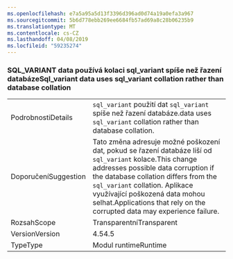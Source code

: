 ```yaml
---
ms.openlocfilehash: e7a5a95a5d13f3396d396ad0d74a19a0efa3a967
ms.sourcegitcommit: 5b6d778ebb269ee6684fb57ad69a8c28b06235b9
ms.translationtype: MT
ms.contentlocale: cs-CZ
ms.lasthandoff: 04/08/2019
ms.locfileid: "59235274"
---
```

### <a name="sqlvariant-data-uses-sqlvariant-collation-rather-than-database-collation"></a><span data-ttu-id="41792-101">SQL_VARIANT data používá kolaci sql_variant spíše než řazení databáze</span><span class="sxs-lookup"><span data-stu-id="41792-101">Sql_variant data uses sql_variant collation rather than database collation</span></span>

|   |   |
|---|---|
|<span data-ttu-id="41792-102">Podrobnosti</span><span class="sxs-lookup"><span data-stu-id="41792-102">Details</span></span>|<code>sql_variant</code> <span data-ttu-id="41792-103">použití dat <code>sql_variant</code> spíše než řazení databáze.</span><span class="sxs-lookup"><span data-stu-id="41792-103">data uses <code>sql_variant</code> collation rather than database collation.</span></span>|
|<span data-ttu-id="41792-104">Doporučení</span><span class="sxs-lookup"><span data-stu-id="41792-104">Suggestion</span></span>|<span data-ttu-id="41792-105">Tato změna adresuje možné poškození dat, pokud se řazení databáze liší od <code>sql_variant</code> kolace.</span><span class="sxs-lookup"><span data-stu-id="41792-105">This change addresses possible data corruption if the database collation differs from the <code>sql_variant</code> collation.</span></span> <span data-ttu-id="41792-106">Aplikace využívající poškozená data mohou selhat.</span><span class="sxs-lookup"><span data-stu-id="41792-106">Applications that rely on the corrupted data may experience failure.</span></span>|
|<span data-ttu-id="41792-107">Rozsah</span><span class="sxs-lookup"><span data-stu-id="41792-107">Scope</span></span>|<span data-ttu-id="41792-108">Transparentní</span><span class="sxs-lookup"><span data-stu-id="41792-108">Transparent</span></span>|
|<span data-ttu-id="41792-109">Version</span><span class="sxs-lookup"><span data-stu-id="41792-109">Version</span></span>|<span data-ttu-id="41792-110">4.5</span><span class="sxs-lookup"><span data-stu-id="41792-110">4.5</span></span>|
|<span data-ttu-id="41792-111">Type</span><span class="sxs-lookup"><span data-stu-id="41792-111">Type</span></span>|<span data-ttu-id="41792-112">Modul runtime</span><span class="sxs-lookup"><span data-stu-id="41792-112">Runtime</span></span>|
